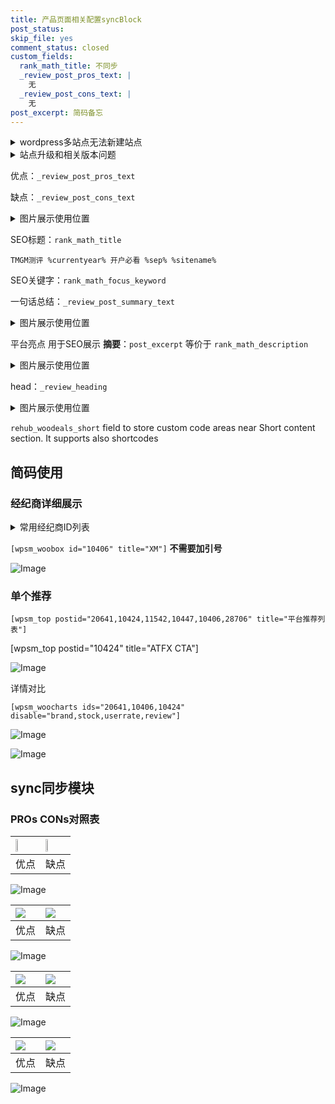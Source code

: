 ```yaml
---
title: 产品页面相关配置syncBlock
post_status: 
skip_file: yes
comment_status: closed
custom_fields:
  rank_math_title: 不同步
  _review_post_pros_text: |
    无
  _review_post_cons_text: |
    无
post_excerpt: 简码备忘
---
```

<details><summary>wordpress多站点无法新建站点</summary>

<li>和报错需要清理cookies一样的原因</li>
<li>wp-config.php里面<code>define( 'SUBDOMAIN_INSTALL', false );//子域名安装</code></li>
<li>新建子站点是用<code>define( 'SUBDOMAIN_INSTALL', true);//子域名安装</code> 完成以后，改成<code>false</code></li>
</details>

<details><summary>站点升级和相关版本问题</summary>

<p>wordpress：5.9.9
woocommerce：7.5.1
出现问题的地方：主题选项里面>><strong>Product layout >>compact style</strong></p>
<p>如何出现没有用过的字段 导致无法保存。先导出配置 然后进行修改，后面再次恢复即可。</p>
<p>出现部分字段无法显示时，需要返回默认布局后，对产品进行保存就好了。</p>
<p></p>
</details>

优点：`_review_post_pros_text`

缺点：`_review_post_cons_text`

<details><summary>图片展示使用位置</summary>

<img src="https://prod-files-secure.s3.us-west-2.amazonaws.com/39ed1227-6d7d-4570-be36-9ccd4a2c4241/f51d3d83-55d4-4bdf-9604-f37ec77ab556/Untitled.png?X-Amz-Algorithm=AWS4-HMAC-SHA256&X-Amz-Content-Sha256=UNSIGNED-PAYLOAD&X-Amz-Credential=ASIAZI2LB466SFCPJBYP%2F20250720%2Fus-west-2%2Fs3%2Faws4_request&X-Amz-Date=20250720T105517Z&X-Amz-Expires=3600&X-Amz-Security-Token=IQoJb3JpZ2luX2VjEJ%2F%2F%2F%2F%2F%2F%2F%2F%2F%2F%2FwEaCXVzLXdlc3QtMiJHMEUCIQCG8HQiMPdCoVRBSzSoEJG5eDBdNgCfGHL7sQzE4Fc7iQIgOuVZU3T8I2iPqDMDHLHoJjsxO%2B6pwrQLhiNFBDghb%2F0qiAQIuP%2F%2F%2F%2F%2F%2F%2F%2F%2F%2FARAAGgw2Mzc0MjMxODM4MDUiDBoyCujWiAFjXUfvvSrcA26s0FQJyR18AIarTYCaJj%2BEQYsP%2B6W9lG16nR%2F2USZ63Tu8leP9N14%2BibVLpCuz5X8ZVcxiRWSi2Oe5xMjj%2B%2BcxPX9I5E%2Be72XM0tidL2nn60T3BY5Ap4PAId8mAp1oiBF3RlaEgGZbGIVResxAvV3IZv3FPQ7Ja0tqDi87jdQYNKBSYJh%2Fw85vnLTWLwRgDyP9UcY0rB5N0tNyz2bw8sx6eJZ9r9hirCgIIlBvvw3osf9gsyATorqAUyZfWUysxsozO5xXGnmBUXFf3Y8fF2ILa8yrAx4CD7scHivsVe4395zO9c6Cx24dTlvmImsecnbB0sMTpKFBCisBWHNaD1XknDbvX0FMDdHJnXgLTTpssnDKpMs3SUbcAi8R0%2Fpy4jIuqyDLnSLaCf5iHLvOc7ejHaUosp%2FdxfwDZRNL%2FCZPhrBX%2BjUck8NzK1c6J2o9M57PwDIequf5EeiAhR9noJxoxVERCAcT3OXP1O6ewwIQTgKUaInaK1F78yJgMh3L8Z9WO4hzGMYZlPb3Cv03xFPm6lUN0sxs4o2SfXApbZcNhObCNZ8pbi6NHLJCMkPCHpntMIAonIs9gwtPt7DMw1tYjIygQrxC55H86Az2o7bM35gUlaTIrfk3SUh7MOGb8sMGOqUBo05iWvo0PXM7ruynF9Rj6mSPyi9P%2BS%2BSg%2Fvs2fNzLtMhydjtxU1MwUzpagDGJu0lz49%2BfLzrDN8fbuTKdkHi5YbsABUepuD1SVgLKzur6RSGddikmBl9%2FCIXdVxMprG7RETu30b4UH2VrdBVfO6trpDHKkN9lmREBOiQZJajAq92qoOFB3iuN%2Fv8zNZa4hMP4yDkUyketbh7KfaBi1Gj2CqRc7Dl&X-Amz-Signature=c601729cc399b0902bb5e0400661ff94233221b72ec17fa171c09cd6e541e7ec&X-Amz-SignedHeaders=host&x-amz-checksum-mode=ENABLED&x-id=GetObject" alt="Image">
</details>

SEO标题：`rank_math_title`

`TMGM测评 %currentyear% 开户必看 %sep% %sitename%`

SEO关键字：`rank_math_focus_keyword`

一句话总结：`_review_post_summary_text`

<details><summary>图片展示使用位置</summary>

<img src="https://prod-files-secure.s3.us-west-2.amazonaws.com/39ed1227-6d7d-4570-be36-9ccd4a2c4241/4b96a922-296c-4f4e-8630-d1c870cbce01/Untitled.png?X-Amz-Algorithm=AWS4-HMAC-SHA256&X-Amz-Content-Sha256=UNSIGNED-PAYLOAD&X-Amz-Credential=ASIAZI2LB466YDX4724C%2F20250720%2Fus-west-2%2Fs3%2Faws4_request&X-Amz-Date=20250720T105517Z&X-Amz-Expires=3600&X-Amz-Security-Token=IQoJb3JpZ2luX2VjEJ%2F%2F%2F%2F%2F%2F%2F%2F%2F%2F%2FwEaCXVzLXdlc3QtMiJGMEQCIBMlerhpKwFZLl3tMj24YZfGqbPq2x3SVVrhAmrnxWejAiBHFT1pjMQHot%2F8gKxz4eb9TIrwlVHLg6QYSJE08X4PBSqIBAi4%2F%2F%2F%2F%2F%2F%2F%2F%2F%2F8BEAAaDDYzNzQyMzE4MzgwNSIMLw0qXsGiHDsKYawOKtwDLYBmaYYtOYwhKm3jlC16Mx0uAqeLJkFOP7Jm372h1cgsFDKxCBgc7UUprmTog0IB%2BoJwoCbrH9eA%2FhcWUYZOVSbED60FMyAcC8lIaxp03oGZvvqIw0I%2Fz%2FoR9SII%2Fp79y5QHVRVu%2FGgE%2BNxTOVucPe8GRI3ty4fpA1QaorR49G94G9bw3BZEiof8E0PxsI%2FJkHCn2Eq%2FpVKAcT72QKpT5ROT%2FdcOmKxKfNw0DcUrMUE3heguLYxD47KvFVEXVGtn%2BycYACtSDy8aFEwMEBpzVH7wK6APVwNc7l323nFDGZ5llD6g4xfRooUM8W54k%2BxeHQFKT7kojipeCQjjUVGh%2FHeD69VIQnsbPxb3b927RCnwQQgK3WWE5Nz5H9DpSSzDrQQ6NcWL9TtI2UcPVN1TZjauW8mh4pJcQQciJtj%2FWRxRl6JRHWmn%2B01NpTl7VlJXz9v4kDZ1QWuEVAC9nYxQ382gjJ6pPU%2FSKsQkpi5twy1dxTMoBUpM5GTsXEaSc3FNxAO2PnuZrPKW4Qh8JqzRfzedE9ciDtmZtzLgu10W5zVLCnSlK5uNVXwh0lS9Wd2UbNfK%2Fc8r8EXfFddGci9XOgWMK7EKnz%2FRqI%2F%2BBOPH9bFSaGxZD0dYNPnOxp0w46jywwY6pgHykHXgLCFsT9B%2BJy0fSj1xUKPbwYBvSGayIFW%2F%2FlISyHVFA44MTFTJc3upa3XMMn4B4TYQD5WJefxEetDK7r5zxA%2FeBbrCpn7C%2BIyx%2BfXHV3aiGNsdcx4NoY7oTSTnMtdpSsuMFbd%2BrejzqbMxAAYzFKudo9F9%2BCiOtyl2Ra4zGt%2FFEEFR5HIFOuDznkE1M9Of08vjN5EhDn4pNyim%2BzSEiJ4%2Fk7rk&X-Amz-Signature=958fcc982190a88ed7c19a96365d66005bc734d8ee583cc02b25f0572ad199c4&X-Amz-SignedHeaders=host&x-amz-checksum-mode=ENABLED&x-id=GetObject" alt="Image">
</details>

平台亮点 用于SEO展示 **摘要**：`post_excerpt`  等价于 `rank_math_description`

<details><summary>图片展示使用位置</summary>

<img src="https://prod-files-secure.s3.us-west-2.amazonaws.com/39ed1227-6d7d-4570-be36-9ccd4a2c4241/1ee11f63-b60a-4dfe-a7a7-d58ff23b5d88/Untitled.png?X-Amz-Algorithm=AWS4-HMAC-SHA256&X-Amz-Content-Sha256=UNSIGNED-PAYLOAD&X-Amz-Credential=ASIAZI2LB46653GQN6Y4%2F20250720%2Fus-west-2%2Fs3%2Faws4_request&X-Amz-Date=20250720T105519Z&X-Amz-Expires=3600&X-Amz-Security-Token=IQoJb3JpZ2luX2VjEJ%2F%2F%2F%2F%2F%2F%2F%2F%2F%2F%2FwEaCXVzLXdlc3QtMiJIMEYCIQCmdFzUNKOYjoxiwkhgJFNfFxBFiRynPl2u1AwKHJghYAIhAM%2FK9OwgFQ23TTa%2FQnnKa7A%2FF6io77b5J6zifLV1kNiNKogECLj%2F%2F%2F%2F%2F%2F%2F%2F%2F%2FwEQABoMNjM3NDIzMTgzODA1IgyGiexcBcAKamh0qFwq3ANGy75OrhgdniqPwvEuJ0bKkGXF%2FZ%2BOLAC73OtsIEL%2FyH0lANLyTHC8rzDLwJdeS19GD2ayMvtkTVaHg0cdwtydItsltowbIJBB4iAzUKcBtaHSFH7t8bT%2BtgzB2%2FDmn2TxX3ZWSzdK%2F2KzTmyALlF2JCAoyHsBuaDpHp1c9Isaj42QeNcm4EKqxsf%2Fo9krae8fEIY%2BI9bgIpQR%2FALn5KtCVbkL3CpwIxK5OkWOqUEdjzCL8MdKWHZVud%2Ff8fayUkRQRJDFfloRrR5ANQ8Xgjb6ZIjZbcqYlRguLc%2FoMQTyRnwtDYlRFxxK5ugN5EBxE59tfCjJ2dZRZqVfd03CTT5LfIXxiUJIclzyhP0TdH1zJd0IPb25kV%2FnOCn5aaPxlGADM%2FueU19clgjvK8UkJq4b3oDOA0xf2nsicqX%2FahBGVibnxpcNHtSe6NP5oooH%2BTUl5DrnjQuf6ZVja1hYXXgSKH9REMOVtqbv6oR3nqJjJJtsvzc5QP8lnnJSlQ6uFt%2BRMAe9paGJg2VCsMDY3hYcJO2cCRLzqBZ%2BUT7UNKqMm4gy%2FTm90RLmci0qgSKY8BrcTXn0sZoJQvukFoYWQWt2nbqj8x1pXmuZhwkCP4QQdyILitr5P%2BYgt26ySzCZpPLDBjqkASIRO1ZYf5sZFoSXLB6fpWSG%2BN46L5Lrq1yLE0MYRIxnewjchWuGxZgjlUMqbdrUCQWbL9r9c4G%2Fzq2tAkmSXrTY39%2BYl2kojBgQ4xhRV%2FTzkLirPaJN1QMiuPNZpmnTZK0XBp48iwjlPqRsGp2Vxor1CNxdSk0vn1hHXjZRtExw2%2FFURVBX3OR%2Fo9xOumC24mtOzHePwKCb1%2FpALwqnSOhdY05I&X-Amz-Signature=a62b58bb2a5a4731f81198b2daf042bfb1532e8aec65fd3baffb8c1dbc86ccd1&X-Amz-SignedHeaders=host&x-amz-checksum-mode=ENABLED&x-id=GetObject" alt="Image">
<img src="https://prod-files-secure.s3.us-west-2.amazonaws.com/39ed1227-6d7d-4570-be36-9ccd4a2c4241/ad4118b5-78d8-4fbe-801e-3b29b5d99c01/Untitled.png?X-Amz-Algorithm=AWS4-HMAC-SHA256&X-Amz-Content-Sha256=UNSIGNED-PAYLOAD&X-Amz-Credential=ASIAZI2LB46653GQN6Y4%2F20250720%2Fus-west-2%2Fs3%2Faws4_request&X-Amz-Date=20250720T105519Z&X-Amz-Expires=3600&X-Amz-Security-Token=IQoJb3JpZ2luX2VjEJ%2F%2F%2F%2F%2F%2F%2F%2F%2F%2F%2FwEaCXVzLXdlc3QtMiJIMEYCIQCmdFzUNKOYjoxiwkhgJFNfFxBFiRynPl2u1AwKHJghYAIhAM%2FK9OwgFQ23TTa%2FQnnKa7A%2FF6io77b5J6zifLV1kNiNKogECLj%2F%2F%2F%2F%2F%2F%2F%2F%2F%2FwEQABoMNjM3NDIzMTgzODA1IgyGiexcBcAKamh0qFwq3ANGy75OrhgdniqPwvEuJ0bKkGXF%2FZ%2BOLAC73OtsIEL%2FyH0lANLyTHC8rzDLwJdeS19GD2ayMvtkTVaHg0cdwtydItsltowbIJBB4iAzUKcBtaHSFH7t8bT%2BtgzB2%2FDmn2TxX3ZWSzdK%2F2KzTmyALlF2JCAoyHsBuaDpHp1c9Isaj42QeNcm4EKqxsf%2Fo9krae8fEIY%2BI9bgIpQR%2FALn5KtCVbkL3CpwIxK5OkWOqUEdjzCL8MdKWHZVud%2Ff8fayUkRQRJDFfloRrR5ANQ8Xgjb6ZIjZbcqYlRguLc%2FoMQTyRnwtDYlRFxxK5ugN5EBxE59tfCjJ2dZRZqVfd03CTT5LfIXxiUJIclzyhP0TdH1zJd0IPb25kV%2FnOCn5aaPxlGADM%2FueU19clgjvK8UkJq4b3oDOA0xf2nsicqX%2FahBGVibnxpcNHtSe6NP5oooH%2BTUl5DrnjQuf6ZVja1hYXXgSKH9REMOVtqbv6oR3nqJjJJtsvzc5QP8lnnJSlQ6uFt%2BRMAe9paGJg2VCsMDY3hYcJO2cCRLzqBZ%2BUT7UNKqMm4gy%2FTm90RLmci0qgSKY8BrcTXn0sZoJQvukFoYWQWt2nbqj8x1pXmuZhwkCP4QQdyILitr5P%2BYgt26ySzCZpPLDBjqkASIRO1ZYf5sZFoSXLB6fpWSG%2BN46L5Lrq1yLE0MYRIxnewjchWuGxZgjlUMqbdrUCQWbL9r9c4G%2Fzq2tAkmSXrTY39%2BYl2kojBgQ4xhRV%2FTzkLirPaJN1QMiuPNZpmnTZK0XBp48iwjlPqRsGp2Vxor1CNxdSk0vn1hHXjZRtExw2%2FFURVBX3OR%2Fo9xOumC24mtOzHePwKCb1%2FpALwqnSOhdY05I&X-Amz-Signature=3996ec3a176eb46d75821f99fe2241a718152ec3e6b95d04a3c9fd98520af6b4&X-Amz-SignedHeaders=host&x-amz-checksum-mode=ENABLED&x-id=GetObject" alt="Image">
<img src="https://prod-files-secure.s3.us-west-2.amazonaws.com/39ed1227-6d7d-4570-be36-9ccd4a2c4241/a38cf7c9-a79c-4b64-9e94-13589fe0758b/Untitled.png?X-Amz-Algorithm=AWS4-HMAC-SHA256&X-Amz-Content-Sha256=UNSIGNED-PAYLOAD&X-Amz-Credential=ASIAZI2LB46653GQN6Y4%2F20250720%2Fus-west-2%2Fs3%2Faws4_request&X-Amz-Date=20250720T105519Z&X-Amz-Expires=3600&X-Amz-Security-Token=IQoJb3JpZ2luX2VjEJ%2F%2F%2F%2F%2F%2F%2F%2F%2F%2F%2FwEaCXVzLXdlc3QtMiJIMEYCIQCmdFzUNKOYjoxiwkhgJFNfFxBFiRynPl2u1AwKHJghYAIhAM%2FK9OwgFQ23TTa%2FQnnKa7A%2FF6io77b5J6zifLV1kNiNKogECLj%2F%2F%2F%2F%2F%2F%2F%2F%2F%2FwEQABoMNjM3NDIzMTgzODA1IgyGiexcBcAKamh0qFwq3ANGy75OrhgdniqPwvEuJ0bKkGXF%2FZ%2BOLAC73OtsIEL%2FyH0lANLyTHC8rzDLwJdeS19GD2ayMvtkTVaHg0cdwtydItsltowbIJBB4iAzUKcBtaHSFH7t8bT%2BtgzB2%2FDmn2TxX3ZWSzdK%2F2KzTmyALlF2JCAoyHsBuaDpHp1c9Isaj42QeNcm4EKqxsf%2Fo9krae8fEIY%2BI9bgIpQR%2FALn5KtCVbkL3CpwIxK5OkWOqUEdjzCL8MdKWHZVud%2Ff8fayUkRQRJDFfloRrR5ANQ8Xgjb6ZIjZbcqYlRguLc%2FoMQTyRnwtDYlRFxxK5ugN5EBxE59tfCjJ2dZRZqVfd03CTT5LfIXxiUJIclzyhP0TdH1zJd0IPb25kV%2FnOCn5aaPxlGADM%2FueU19clgjvK8UkJq4b3oDOA0xf2nsicqX%2FahBGVibnxpcNHtSe6NP5oooH%2BTUl5DrnjQuf6ZVja1hYXXgSKH9REMOVtqbv6oR3nqJjJJtsvzc5QP8lnnJSlQ6uFt%2BRMAe9paGJg2VCsMDY3hYcJO2cCRLzqBZ%2BUT7UNKqMm4gy%2FTm90RLmci0qgSKY8BrcTXn0sZoJQvukFoYWQWt2nbqj8x1pXmuZhwkCP4QQdyILitr5P%2BYgt26ySzCZpPLDBjqkASIRO1ZYf5sZFoSXLB6fpWSG%2BN46L5Lrq1yLE0MYRIxnewjchWuGxZgjlUMqbdrUCQWbL9r9c4G%2Fzq2tAkmSXrTY39%2BYl2kojBgQ4xhRV%2FTzkLirPaJN1QMiuPNZpmnTZK0XBp48iwjlPqRsGp2Vxor1CNxdSk0vn1hHXjZRtExw2%2FFURVBX3OR%2Fo9xOumC24mtOzHePwKCb1%2FpALwqnSOhdY05I&X-Amz-Signature=cf1ec81f2c00ecb4a6f27cfbc89dbe94ec72a6c9e4cdbf4d88d4f739b404bf6a&X-Amz-SignedHeaders=host&x-amz-checksum-mode=ENABLED&x-id=GetObject" alt="Image">
<img src="https://prod-files-secure.s3.us-west-2.amazonaws.com/39ed1227-6d7d-4570-be36-9ccd4a2c4241/7da6fc1e-d2ac-42ae-8c75-cb5749aa18f6/Untitled.png?X-Amz-Algorithm=AWS4-HMAC-SHA256&X-Amz-Content-Sha256=UNSIGNED-PAYLOAD&X-Amz-Credential=ASIAZI2LB46653GQN6Y4%2F20250720%2Fus-west-2%2Fs3%2Faws4_request&X-Amz-Date=20250720T105519Z&X-Amz-Expires=3600&X-Amz-Security-Token=IQoJb3JpZ2luX2VjEJ%2F%2F%2F%2F%2F%2F%2F%2F%2F%2F%2FwEaCXVzLXdlc3QtMiJIMEYCIQCmdFzUNKOYjoxiwkhgJFNfFxBFiRynPl2u1AwKHJghYAIhAM%2FK9OwgFQ23TTa%2FQnnKa7A%2FF6io77b5J6zifLV1kNiNKogECLj%2F%2F%2F%2F%2F%2F%2F%2F%2F%2FwEQABoMNjM3NDIzMTgzODA1IgyGiexcBcAKamh0qFwq3ANGy75OrhgdniqPwvEuJ0bKkGXF%2FZ%2BOLAC73OtsIEL%2FyH0lANLyTHC8rzDLwJdeS19GD2ayMvtkTVaHg0cdwtydItsltowbIJBB4iAzUKcBtaHSFH7t8bT%2BtgzB2%2FDmn2TxX3ZWSzdK%2F2KzTmyALlF2JCAoyHsBuaDpHp1c9Isaj42QeNcm4EKqxsf%2Fo9krae8fEIY%2BI9bgIpQR%2FALn5KtCVbkL3CpwIxK5OkWOqUEdjzCL8MdKWHZVud%2Ff8fayUkRQRJDFfloRrR5ANQ8Xgjb6ZIjZbcqYlRguLc%2FoMQTyRnwtDYlRFxxK5ugN5EBxE59tfCjJ2dZRZqVfd03CTT5LfIXxiUJIclzyhP0TdH1zJd0IPb25kV%2FnOCn5aaPxlGADM%2FueU19clgjvK8UkJq4b3oDOA0xf2nsicqX%2FahBGVibnxpcNHtSe6NP5oooH%2BTUl5DrnjQuf6ZVja1hYXXgSKH9REMOVtqbv6oR3nqJjJJtsvzc5QP8lnnJSlQ6uFt%2BRMAe9paGJg2VCsMDY3hYcJO2cCRLzqBZ%2BUT7UNKqMm4gy%2FTm90RLmci0qgSKY8BrcTXn0sZoJQvukFoYWQWt2nbqj8x1pXmuZhwkCP4QQdyILitr5P%2BYgt26ySzCZpPLDBjqkASIRO1ZYf5sZFoSXLB6fpWSG%2BN46L5Lrq1yLE0MYRIxnewjchWuGxZgjlUMqbdrUCQWbL9r9c4G%2Fzq2tAkmSXrTY39%2BYl2kojBgQ4xhRV%2FTzkLirPaJN1QMiuPNZpmnTZK0XBp48iwjlPqRsGp2Vxor1CNxdSk0vn1hHXjZRtExw2%2FFURVBX3OR%2Fo9xOumC24mtOzHePwKCb1%2FpALwqnSOhdY05I&X-Amz-Signature=946d95309b8d81ea0cf92f5cb9f35019f4351349b674a50173f392b2ac2b0b60&X-Amz-SignedHeaders=host&x-amz-checksum-mode=ENABLED&x-id=GetObject" alt="Image">
<img src="https://prod-files-secure.s3.us-west-2.amazonaws.com/39ed1227-6d7d-4570-be36-9ccd4a2c4241/7e97f40a-eaee-47f5-b2f9-475f96808fa7/Untitled.png?X-Amz-Algorithm=AWS4-HMAC-SHA256&X-Amz-Content-Sha256=UNSIGNED-PAYLOAD&X-Amz-Credential=ASIAZI2LB46653GQN6Y4%2F20250720%2Fus-west-2%2Fs3%2Faws4_request&X-Amz-Date=20250720T105519Z&X-Amz-Expires=3600&X-Amz-Security-Token=IQoJb3JpZ2luX2VjEJ%2F%2F%2F%2F%2F%2F%2F%2F%2F%2F%2FwEaCXVzLXdlc3QtMiJIMEYCIQCmdFzUNKOYjoxiwkhgJFNfFxBFiRynPl2u1AwKHJghYAIhAM%2FK9OwgFQ23TTa%2FQnnKa7A%2FF6io77b5J6zifLV1kNiNKogECLj%2F%2F%2F%2F%2F%2F%2F%2F%2F%2FwEQABoMNjM3NDIzMTgzODA1IgyGiexcBcAKamh0qFwq3ANGy75OrhgdniqPwvEuJ0bKkGXF%2FZ%2BOLAC73OtsIEL%2FyH0lANLyTHC8rzDLwJdeS19GD2ayMvtkTVaHg0cdwtydItsltowbIJBB4iAzUKcBtaHSFH7t8bT%2BtgzB2%2FDmn2TxX3ZWSzdK%2F2KzTmyALlF2JCAoyHsBuaDpHp1c9Isaj42QeNcm4EKqxsf%2Fo9krae8fEIY%2BI9bgIpQR%2FALn5KtCVbkL3CpwIxK5OkWOqUEdjzCL8MdKWHZVud%2Ff8fayUkRQRJDFfloRrR5ANQ8Xgjb6ZIjZbcqYlRguLc%2FoMQTyRnwtDYlRFxxK5ugN5EBxE59tfCjJ2dZRZqVfd03CTT5LfIXxiUJIclzyhP0TdH1zJd0IPb25kV%2FnOCn5aaPxlGADM%2FueU19clgjvK8UkJq4b3oDOA0xf2nsicqX%2FahBGVibnxpcNHtSe6NP5oooH%2BTUl5DrnjQuf6ZVja1hYXXgSKH9REMOVtqbv6oR3nqJjJJtsvzc5QP8lnnJSlQ6uFt%2BRMAe9paGJg2VCsMDY3hYcJO2cCRLzqBZ%2BUT7UNKqMm4gy%2FTm90RLmci0qgSKY8BrcTXn0sZoJQvukFoYWQWt2nbqj8x1pXmuZhwkCP4QQdyILitr5P%2BYgt26ySzCZpPLDBjqkASIRO1ZYf5sZFoSXLB6fpWSG%2BN46L5Lrq1yLE0MYRIxnewjchWuGxZgjlUMqbdrUCQWbL9r9c4G%2Fzq2tAkmSXrTY39%2BYl2kojBgQ4xhRV%2FTzkLirPaJN1QMiuPNZpmnTZK0XBp48iwjlPqRsGp2Vxor1CNxdSk0vn1hHXjZRtExw2%2FFURVBX3OR%2Fo9xOumC24mtOzHePwKCb1%2FpALwqnSOhdY05I&X-Amz-Signature=933315ff8b2785c3409a7d7219d0bdbb37db6e8cb4c1a8c3f58755e4488507cf&X-Amz-SignedHeaders=host&x-amz-checksum-mode=ENABLED&x-id=GetObject" alt="Image">
</details>

head：`_review_heading`

<details><summary>图片展示使用位置</summary>

<img src="https://prod-files-secure.s3.us-west-2.amazonaws.com/39ed1227-6d7d-4570-be36-9ccd4a2c4241/3a4650ad-9887-415c-889a-edd51fa54f27/Untitled.png?X-Amz-Algorithm=AWS4-HMAC-SHA256&X-Amz-Content-Sha256=UNSIGNED-PAYLOAD&X-Amz-Credential=ASIAZI2LB4663A3TPITM%2F20250720%2Fus-west-2%2Fs3%2Faws4_request&X-Amz-Date=20250720T105519Z&X-Amz-Expires=3600&X-Amz-Security-Token=IQoJb3JpZ2luX2VjEJ%2F%2F%2F%2F%2F%2F%2F%2F%2F%2F%2FwEaCXVzLXdlc3QtMiJHMEUCIQC9qF3%2FEfX37ASMLxcdYGBXFQaVOHoxEv1g2W4Q8tg3qAIgYL1xMod3FXeoT2HHElQbZ%2FmmrA3sCPvKluTbb9TEbLMqiAQIuP%2F%2F%2F%2F%2F%2F%2F%2F%2F%2FARAAGgw2Mzc0MjMxODM4MDUiDBCGtxNS%2FEjjD70QISrcA8g55U8kxOFxIxMeUGDTISpAFkY1Hxs8bK4lEf5eVg%2F2qlvZVXt5tDlUNJQoSI4WK3bxrq7n6So17QY%2Bxxa6Hw2mHRa9RrSCzdW3xezJ5uJIDF4a%2FeitpUKheFuE4fHZ5l5AKxgiZ7K7CE2%2FaQxMZ8eJc9SZjIE6Rn4ZgCEy3o8KHomoox6pdSg1iiT%2BKBtggSq1%2FAtqXmnUzh4j3fDTgYIVLcRV7LvJAoErJ%2F5nMpt09gLfGYyaSyNS8tY%2FMb0TGZfU5O50MZgUD6eOgmwF%2FubvseaBGKfJbfN2ZI3t%2F2zjkwuznNw6WdoJM9GSih92w8Glg3RFSEJfEFuzsMIFC0IoDI8%2BvfveyGwOOeh%2B83zXhLrI0U60grg2VEiKG18JdMby%2FIYbIPvnqQFOzjVllruC1%2Bz4U2n9w2IDQ%2FSEwfmtJxHiW9OkEoUzj2Wc9q5BS985FXNiqHWmi2y5MUqrjrQapO6QZrCu5zV5h0%2BVbpS8QHC4rdz1uCKvuoDFPb7N1SlEw%2FT31rYXhjCiqJHMBHZKJtaQaVlcG0Cs5cYs6FWYThZj%2Bm639UW%2BkT8GS7vjELgWr0IRdzpjdI%2FGU0%2BGhDmX4azTXrkV1jt4OUCNVHbK23Sox8FBKhRTc58RMM2i8sMGOqUBiwg5f4S8sYyiYfIGf2sFgpWTWMEaCQr6J4D%2BnkjOQHom5LEzJH2UbNHVCCFxgw3NKTleu6SfuZYEldooHYz40IcAqF27ptgT844wlv6EYiz14mVNhJYjUoKG%2BMH%2FnyvlK7917JLGUOBdo8H9V7Pq4dadwwPJXYjPpQztAbUXabTS%2BRlkRO%2Fw0W3M%2FELi1QhgCUep%2BxtQQG2OJvhMIDCn0iFrjTKK&X-Amz-Signature=113352fe22b57674b7dc4237774bd2a4ff3e5ef8cb60296b35c446efcaf01e72&X-Amz-SignedHeaders=host&x-amz-checksum-mode=ENABLED&x-id=GetObject" alt="Image">
</details>

`rehub_woodeals_short`	field to store custom code areas near Short content section. It supports also shortcodes



## 简码使用

### 经纪商详细展示

<details><summary>常用经纪商ID列表</summary>

<pre><code class="php">嘉盛 ===> 20641  [wpsm_woobox id="20641" title="嘉盛"]
易信easymarkets ===> 11542  [wpsm_woobox id="11542" title="易信easymarkets"]
ATFX外汇 ===> 10424  [wpsm_woobox id="10424" title="ATFX"]
XM ===> 10406  [wpsm_woobox id="10406" title="XM"]
TMGM ===> 29622  [wpsm_woobox id="29622" title="TMGM"]
HYCM ===> 10447  [wpsm_woobox id="10447" title="HYCM"]
fpmarkets澳福外汇 ===> 20639  [wpsm_woobox id="20639" title="fpmarkets澳福外汇"]</code></pre>
</details>

`[wpsm_woobox id="10406" title="XM"]` **不需要加引号**

![Image](https://prod-files-secure.s3.us-west-2.amazonaws.com/39ed1227-6d7d-4570-be36-9ccd4a2c4241/4f898f9d-0fa7-4e43-acd3-ac6bc7be575a/Untitled.png?X-Amz-Algorithm=AWS4-HMAC-SHA256&X-Amz-Content-Sha256=UNSIGNED-PAYLOAD&X-Amz-Credential=ASIAZI2LB466VK7DNWKW%2F20250720%2Fus-west-2%2Fs3%2Faws4_request&X-Amz-Date=20250720T105515Z&X-Amz-Expires=3600&X-Amz-Security-Token=IQoJb3JpZ2luX2VjEJ%2F%2F%2F%2F%2F%2F%2F%2F%2F%2F%2FwEaCXVzLXdlc3QtMiJHMEUCIHFFxFDr%2Fj5BJ5OUElTkOTc8o8BxO1jZUfptFjwZVvcHAiEAlia5RieMrwLQrFxgQU2s0cxTXElZZlJAW7vcxJglLqEqiAQIt%2F%2F%2F%2F%2F%2F%2F%2F%2F%2F%2FARAAGgw2Mzc0MjMxODM4MDUiDFPAZJQNVwSZBRhHcCrcA6NC0fBXhTPneG9PxYbaZn2dufgAJr57UgpVl0UQ9T2NsPdkumpm2D4w4J8W0Ov%2FPLjNHUHOp8S7%2FvV5V2cHv6bD0%2FbFj%2BIgVv%2FgA7MqMKMyhSca%2B8a8T1rV2JKJNvVYp9yOQ20Yvq%2BvksUCJ844OncVh4jkwLSbxPm3pe9yRDsLLMwZLtRNSZDP3Adxjvr8Mu6mZS6HRX94dnsIh1GvYLVsc4IUBVd1hLkNgvIfFtoAChRBLRGPLN%2FmScJ7GWKO%2BPMaSnUg4tExORHkllIchPqlLZ2Smcv12YJuR2Dl82qIGS4p7nOQyLErWYoYsqv9KNjeC%2B5b8DnSdGnLCLixFTHHPRkqt1mvAzAei3%2Bov9hoClcuuHC%2BPwmjDf7bF2ZCmuLLWdBsTKdSZ%2FwzQpm2N2I0AAj2LIiPVV21mm%2FIMZedXGDXz23mf5Tdl8S%2BgBf6L5lPOnv2KKFlbFpEGp3%2FJQwREiK%2BtfqsHqNf6aonqbUsatjWsmQoH7W35oL2dZZ8vVF4cK5mYhEWmOF%2FoRFZN54OObbXyhHYDh8aNeJxHQ%2B83GkCKd9gza%2Ftcwdj3nxgE1zKMHLg9ar6osW5ak29zM%2BWnHeGPLHGeqPgjsI2V2bbSwcI6inKQaom%2FNv6MK%2BX8sMGOqUBC4DfLJIuZjCjd%2B%2FvRM8hBOFH8HmPuojaTuZlzGccXf99AJQQZ852OmTRlfNrX873dHkOHsbzmBPWo%2B66H1DtMGNpBXz0O6loM92uPSY0or3ekkGDKVSTaNHgBcbVq7r6Lr%2FY5dVP8JkYmbSW8bFlggGr0dlCc1P%2BrngPgZ3NHhjZz0RYJf1z2K7P%2Fy%2F49evGqbzCyYLMdVIZJ8TEeRtrHD7tE8on&X-Amz-Signature=c78f046cfd5ff8ff4b25ddb885ad5dbc1696a016742dcaf4c94dac279083de02&X-Amz-SignedHeaders=host&x-amz-checksum-mode=ENABLED&x-id=GetObject)

### 单个推荐
`[wpsm_top postid="20641,10424,11542,10447,10406,28706" title="平台推荐列表"]`

[wpsm_top postid="10424" title="ATFX CTA"]

![Image](https://prod-files-secure.s3.us-west-2.amazonaws.com/39ed1227-6d7d-4570-be36-9ccd4a2c4241/5ac620dc-51a8-48b6-b55d-91f47299193c/Untitled.png?X-Amz-Algorithm=AWS4-HMAC-SHA256&X-Amz-Content-Sha256=UNSIGNED-PAYLOAD&X-Amz-Credential=ASIAZI2LB466VK7DNWKW%2F20250720%2Fus-west-2%2Fs3%2Faws4_request&X-Amz-Date=20250720T105515Z&X-Amz-Expires=3600&X-Amz-Security-Token=IQoJb3JpZ2luX2VjEJ%2F%2F%2F%2F%2F%2F%2F%2F%2F%2F%2FwEaCXVzLXdlc3QtMiJHMEUCIHFFxFDr%2Fj5BJ5OUElTkOTc8o8BxO1jZUfptFjwZVvcHAiEAlia5RieMrwLQrFxgQU2s0cxTXElZZlJAW7vcxJglLqEqiAQIt%2F%2F%2F%2F%2F%2F%2F%2F%2F%2F%2FARAAGgw2Mzc0MjMxODM4MDUiDFPAZJQNVwSZBRhHcCrcA6NC0fBXhTPneG9PxYbaZn2dufgAJr57UgpVl0UQ9T2NsPdkumpm2D4w4J8W0Ov%2FPLjNHUHOp8S7%2FvV5V2cHv6bD0%2FbFj%2BIgVv%2FgA7MqMKMyhSca%2B8a8T1rV2JKJNvVYp9yOQ20Yvq%2BvksUCJ844OncVh4jkwLSbxPm3pe9yRDsLLMwZLtRNSZDP3Adxjvr8Mu6mZS6HRX94dnsIh1GvYLVsc4IUBVd1hLkNgvIfFtoAChRBLRGPLN%2FmScJ7GWKO%2BPMaSnUg4tExORHkllIchPqlLZ2Smcv12YJuR2Dl82qIGS4p7nOQyLErWYoYsqv9KNjeC%2B5b8DnSdGnLCLixFTHHPRkqt1mvAzAei3%2Bov9hoClcuuHC%2BPwmjDf7bF2ZCmuLLWdBsTKdSZ%2FwzQpm2N2I0AAj2LIiPVV21mm%2FIMZedXGDXz23mf5Tdl8S%2BgBf6L5lPOnv2KKFlbFpEGp3%2FJQwREiK%2BtfqsHqNf6aonqbUsatjWsmQoH7W35oL2dZZ8vVF4cK5mYhEWmOF%2FoRFZN54OObbXyhHYDh8aNeJxHQ%2B83GkCKd9gza%2Ftcwdj3nxgE1zKMHLg9ar6osW5ak29zM%2BWnHeGPLHGeqPgjsI2V2bbSwcI6inKQaom%2FNv6MK%2BX8sMGOqUBC4DfLJIuZjCjd%2B%2FvRM8hBOFH8HmPuojaTuZlzGccXf99AJQQZ852OmTRlfNrX873dHkOHsbzmBPWo%2B66H1DtMGNpBXz0O6loM92uPSY0or3ekkGDKVSTaNHgBcbVq7r6Lr%2FY5dVP8JkYmbSW8bFlggGr0dlCc1P%2BrngPgZ3NHhjZz0RYJf1z2K7P%2Fy%2F49evGqbzCyYLMdVIZJ8TEeRtrHD7tE8on&X-Amz-Signature=1ed1a247072f2d7ad4b9edc834e5d4d3d6f84f7a7c6d12ca35c6ae342f0d0635&X-Amz-SignedHeaders=host&x-amz-checksum-mode=ENABLED&x-id=GetObject)

详情对比

`[wpsm_woocharts ids="20641,10406,10424" disable="brand,stock,userrate,review"]`

![Image](https://prod-files-secure.s3.us-west-2.amazonaws.com/39ed1227-6d7d-4570-be36-9ccd4a2c4241/bf3ba45f-b9f3-4295-8aef-b4a495fd25f4/Untitled.png?X-Amz-Algorithm=AWS4-HMAC-SHA256&X-Amz-Content-Sha256=UNSIGNED-PAYLOAD&X-Amz-Credential=ASIAZI2LB466VK7DNWKW%2F20250720%2Fus-west-2%2Fs3%2Faws4_request&X-Amz-Date=20250720T105515Z&X-Amz-Expires=3600&X-Amz-Security-Token=IQoJb3JpZ2luX2VjEJ%2F%2F%2F%2F%2F%2F%2F%2F%2F%2F%2FwEaCXVzLXdlc3QtMiJHMEUCIHFFxFDr%2Fj5BJ5OUElTkOTc8o8BxO1jZUfptFjwZVvcHAiEAlia5RieMrwLQrFxgQU2s0cxTXElZZlJAW7vcxJglLqEqiAQIt%2F%2F%2F%2F%2F%2F%2F%2F%2F%2F%2FARAAGgw2Mzc0MjMxODM4MDUiDFPAZJQNVwSZBRhHcCrcA6NC0fBXhTPneG9PxYbaZn2dufgAJr57UgpVl0UQ9T2NsPdkumpm2D4w4J8W0Ov%2FPLjNHUHOp8S7%2FvV5V2cHv6bD0%2FbFj%2BIgVv%2FgA7MqMKMyhSca%2B8a8T1rV2JKJNvVYp9yOQ20Yvq%2BvksUCJ844OncVh4jkwLSbxPm3pe9yRDsLLMwZLtRNSZDP3Adxjvr8Mu6mZS6HRX94dnsIh1GvYLVsc4IUBVd1hLkNgvIfFtoAChRBLRGPLN%2FmScJ7GWKO%2BPMaSnUg4tExORHkllIchPqlLZ2Smcv12YJuR2Dl82qIGS4p7nOQyLErWYoYsqv9KNjeC%2B5b8DnSdGnLCLixFTHHPRkqt1mvAzAei3%2Bov9hoClcuuHC%2BPwmjDf7bF2ZCmuLLWdBsTKdSZ%2FwzQpm2N2I0AAj2LIiPVV21mm%2FIMZedXGDXz23mf5Tdl8S%2BgBf6L5lPOnv2KKFlbFpEGp3%2FJQwREiK%2BtfqsHqNf6aonqbUsatjWsmQoH7W35oL2dZZ8vVF4cK5mYhEWmOF%2FoRFZN54OObbXyhHYDh8aNeJxHQ%2B83GkCKd9gza%2Ftcwdj3nxgE1zKMHLg9ar6osW5ak29zM%2BWnHeGPLHGeqPgjsI2V2bbSwcI6inKQaom%2FNv6MK%2BX8sMGOqUBC4DfLJIuZjCjd%2B%2FvRM8hBOFH8HmPuojaTuZlzGccXf99AJQQZ852OmTRlfNrX873dHkOHsbzmBPWo%2B66H1DtMGNpBXz0O6loM92uPSY0or3ekkGDKVSTaNHgBcbVq7r6Lr%2FY5dVP8JkYmbSW8bFlggGr0dlCc1P%2BrngPgZ3NHhjZz0RYJf1z2K7P%2Fy%2F49evGqbzCyYLMdVIZJ8TEeRtrHD7tE8on&X-Amz-Signature=f68a95c350d5b4a24dc78c89aa6c51fc562979144a54185a93b8b2548d06b12e&X-Amz-SignedHeaders=host&x-amz-checksum-mode=ENABLED&x-id=GetObject)

![Image](https://prod-files-secure.s3.us-west-2.amazonaws.com/39ed1227-6d7d-4570-be36-9ccd4a2c4241/30bc56ef-f383-4b48-9768-2ebc9e436ec0/Untitled.png?X-Amz-Algorithm=AWS4-HMAC-SHA256&X-Amz-Content-Sha256=UNSIGNED-PAYLOAD&X-Amz-Credential=ASIAZI2LB466VK7DNWKW%2F20250720%2Fus-west-2%2Fs3%2Faws4_request&X-Amz-Date=20250720T105515Z&X-Amz-Expires=3600&X-Amz-Security-Token=IQoJb3JpZ2luX2VjEJ%2F%2F%2F%2F%2F%2F%2F%2F%2F%2F%2FwEaCXVzLXdlc3QtMiJHMEUCIHFFxFDr%2Fj5BJ5OUElTkOTc8o8BxO1jZUfptFjwZVvcHAiEAlia5RieMrwLQrFxgQU2s0cxTXElZZlJAW7vcxJglLqEqiAQIt%2F%2F%2F%2F%2F%2F%2F%2F%2F%2F%2FARAAGgw2Mzc0MjMxODM4MDUiDFPAZJQNVwSZBRhHcCrcA6NC0fBXhTPneG9PxYbaZn2dufgAJr57UgpVl0UQ9T2NsPdkumpm2D4w4J8W0Ov%2FPLjNHUHOp8S7%2FvV5V2cHv6bD0%2FbFj%2BIgVv%2FgA7MqMKMyhSca%2B8a8T1rV2JKJNvVYp9yOQ20Yvq%2BvksUCJ844OncVh4jkwLSbxPm3pe9yRDsLLMwZLtRNSZDP3Adxjvr8Mu6mZS6HRX94dnsIh1GvYLVsc4IUBVd1hLkNgvIfFtoAChRBLRGPLN%2FmScJ7GWKO%2BPMaSnUg4tExORHkllIchPqlLZ2Smcv12YJuR2Dl82qIGS4p7nOQyLErWYoYsqv9KNjeC%2B5b8DnSdGnLCLixFTHHPRkqt1mvAzAei3%2Bov9hoClcuuHC%2BPwmjDf7bF2ZCmuLLWdBsTKdSZ%2FwzQpm2N2I0AAj2LIiPVV21mm%2FIMZedXGDXz23mf5Tdl8S%2BgBf6L5lPOnv2KKFlbFpEGp3%2FJQwREiK%2BtfqsHqNf6aonqbUsatjWsmQoH7W35oL2dZZ8vVF4cK5mYhEWmOF%2FoRFZN54OObbXyhHYDh8aNeJxHQ%2B83GkCKd9gza%2Ftcwdj3nxgE1zKMHLg9ar6osW5ak29zM%2BWnHeGPLHGeqPgjsI2V2bbSwcI6inKQaom%2FNv6MK%2BX8sMGOqUBC4DfLJIuZjCjd%2B%2FvRM8hBOFH8HmPuojaTuZlzGccXf99AJQQZ852OmTRlfNrX873dHkOHsbzmBPWo%2B66H1DtMGNpBXz0O6loM92uPSY0or3ekkGDKVSTaNHgBcbVq7r6Lr%2FY5dVP8JkYmbSW8bFlggGr0dlCc1P%2BrngPgZ3NHhjZz0RYJf1z2K7P%2Fy%2F49evGqbzCyYLMdVIZJ8TEeRtrHD7tE8on&X-Amz-Signature=87a9389b9d21573fc96a5eb0e65f1248f73e88104ebedc095a819828445612f8&X-Amz-SignedHeaders=host&x-amz-checksum-mode=ENABLED&x-id=GetObject)

## sync同步模块

### PROs CONs对照表

| <img src="https://cdn.ifttt.fun/gh/jarlin8/OSS@main/icons/customize/pros.svg" height="auto" width="37.3%"> | <img src="https://cdn.ifttt.fun/gh/jarlin8/OSS@main/icons/customize/cons.svg" height="auto" width="28.8%"> |
| :--- | :--- |
| 优点 | 缺点 |

![Image](https://prod-files-secure.s3.us-west-2.amazonaws.com/39ed1227-6d7d-4570-be36-9ccd4a2c4241/8742b755-dfb5-4004-9a5f-d6e561664bd8/Untitled.png?X-Amz-Algorithm=AWS4-HMAC-SHA256&X-Amz-Content-Sha256=UNSIGNED-PAYLOAD&X-Amz-Credential=ASIAZI2LB466VK7DNWKW%2F20250720%2Fus-west-2%2Fs3%2Faws4_request&X-Amz-Date=20250720T105515Z&X-Amz-Expires=3600&X-Amz-Security-Token=IQoJb3JpZ2luX2VjEJ%2F%2F%2F%2F%2F%2F%2F%2F%2F%2F%2FwEaCXVzLXdlc3QtMiJHMEUCIHFFxFDr%2Fj5BJ5OUElTkOTc8o8BxO1jZUfptFjwZVvcHAiEAlia5RieMrwLQrFxgQU2s0cxTXElZZlJAW7vcxJglLqEqiAQIt%2F%2F%2F%2F%2F%2F%2F%2F%2F%2F%2FARAAGgw2Mzc0MjMxODM4MDUiDFPAZJQNVwSZBRhHcCrcA6NC0fBXhTPneG9PxYbaZn2dufgAJr57UgpVl0UQ9T2NsPdkumpm2D4w4J8W0Ov%2FPLjNHUHOp8S7%2FvV5V2cHv6bD0%2FbFj%2BIgVv%2FgA7MqMKMyhSca%2B8a8T1rV2JKJNvVYp9yOQ20Yvq%2BvksUCJ844OncVh4jkwLSbxPm3pe9yRDsLLMwZLtRNSZDP3Adxjvr8Mu6mZS6HRX94dnsIh1GvYLVsc4IUBVd1hLkNgvIfFtoAChRBLRGPLN%2FmScJ7GWKO%2BPMaSnUg4tExORHkllIchPqlLZ2Smcv12YJuR2Dl82qIGS4p7nOQyLErWYoYsqv9KNjeC%2B5b8DnSdGnLCLixFTHHPRkqt1mvAzAei3%2Bov9hoClcuuHC%2BPwmjDf7bF2ZCmuLLWdBsTKdSZ%2FwzQpm2N2I0AAj2LIiPVV21mm%2FIMZedXGDXz23mf5Tdl8S%2BgBf6L5lPOnv2KKFlbFpEGp3%2FJQwREiK%2BtfqsHqNf6aonqbUsatjWsmQoH7W35oL2dZZ8vVF4cK5mYhEWmOF%2FoRFZN54OObbXyhHYDh8aNeJxHQ%2B83GkCKd9gza%2Ftcwdj3nxgE1zKMHLg9ar6osW5ak29zM%2BWnHeGPLHGeqPgjsI2V2bbSwcI6inKQaom%2FNv6MK%2BX8sMGOqUBC4DfLJIuZjCjd%2B%2FvRM8hBOFH8HmPuojaTuZlzGccXf99AJQQZ852OmTRlfNrX873dHkOHsbzmBPWo%2B66H1DtMGNpBXz0O6loM92uPSY0or3ekkGDKVSTaNHgBcbVq7r6Lr%2FY5dVP8JkYmbSW8bFlggGr0dlCc1P%2BrngPgZ3NHhjZz0RYJf1z2K7P%2Fy%2F49evGqbzCyYLMdVIZJ8TEeRtrHD7tE8on&X-Amz-Signature=20e827e6139d79e4ecdcd77b385dc5e015996bf7725528768448a9f75f07935c&X-Amz-SignedHeaders=host&x-amz-checksum-mode=ENABLED&x-id=GetObject)

| <img src="https://cdn.ifttt.fun/gh/jarlin8/OSS@main/icons/customize/pros1.svg" height="auto"> | <img src="https://cdn.ifttt.fun/gh/jarlin8/OSS@main/icons/customize/cons1.svg" height="auto"> |
| :--- | :--- |
| 优点 | 缺点 |

![Image](https://prod-files-secure.s3.us-west-2.amazonaws.com/39ed1227-6d7d-4570-be36-9ccd4a2c4241/806358f8-c9c4-4e17-bb35-c6c76a5397a5/Untitled.png?X-Amz-Algorithm=AWS4-HMAC-SHA256&X-Amz-Content-Sha256=UNSIGNED-PAYLOAD&X-Amz-Credential=ASIAZI2LB466VK7DNWKW%2F20250720%2Fus-west-2%2Fs3%2Faws4_request&X-Amz-Date=20250720T105515Z&X-Amz-Expires=3600&X-Amz-Security-Token=IQoJb3JpZ2luX2VjEJ%2F%2F%2F%2F%2F%2F%2F%2F%2F%2F%2FwEaCXVzLXdlc3QtMiJHMEUCIHFFxFDr%2Fj5BJ5OUElTkOTc8o8BxO1jZUfptFjwZVvcHAiEAlia5RieMrwLQrFxgQU2s0cxTXElZZlJAW7vcxJglLqEqiAQIt%2F%2F%2F%2F%2F%2F%2F%2F%2F%2F%2FARAAGgw2Mzc0MjMxODM4MDUiDFPAZJQNVwSZBRhHcCrcA6NC0fBXhTPneG9PxYbaZn2dufgAJr57UgpVl0UQ9T2NsPdkumpm2D4w4J8W0Ov%2FPLjNHUHOp8S7%2FvV5V2cHv6bD0%2FbFj%2BIgVv%2FgA7MqMKMyhSca%2B8a8T1rV2JKJNvVYp9yOQ20Yvq%2BvksUCJ844OncVh4jkwLSbxPm3pe9yRDsLLMwZLtRNSZDP3Adxjvr8Mu6mZS6HRX94dnsIh1GvYLVsc4IUBVd1hLkNgvIfFtoAChRBLRGPLN%2FmScJ7GWKO%2BPMaSnUg4tExORHkllIchPqlLZ2Smcv12YJuR2Dl82qIGS4p7nOQyLErWYoYsqv9KNjeC%2B5b8DnSdGnLCLixFTHHPRkqt1mvAzAei3%2Bov9hoClcuuHC%2BPwmjDf7bF2ZCmuLLWdBsTKdSZ%2FwzQpm2N2I0AAj2LIiPVV21mm%2FIMZedXGDXz23mf5Tdl8S%2BgBf6L5lPOnv2KKFlbFpEGp3%2FJQwREiK%2BtfqsHqNf6aonqbUsatjWsmQoH7W35oL2dZZ8vVF4cK5mYhEWmOF%2FoRFZN54OObbXyhHYDh8aNeJxHQ%2B83GkCKd9gza%2Ftcwdj3nxgE1zKMHLg9ar6osW5ak29zM%2BWnHeGPLHGeqPgjsI2V2bbSwcI6inKQaom%2FNv6MK%2BX8sMGOqUBC4DfLJIuZjCjd%2B%2FvRM8hBOFH8HmPuojaTuZlzGccXf99AJQQZ852OmTRlfNrX873dHkOHsbzmBPWo%2B66H1DtMGNpBXz0O6loM92uPSY0or3ekkGDKVSTaNHgBcbVq7r6Lr%2FY5dVP8JkYmbSW8bFlggGr0dlCc1P%2BrngPgZ3NHhjZz0RYJf1z2K7P%2Fy%2F49evGqbzCyYLMdVIZJ8TEeRtrHD7tE8on&X-Amz-Signature=8a365428ea2a6786950ba41fb578c8411d31c552e293b0470b61322d9bc975dc&X-Amz-SignedHeaders=host&x-amz-checksum-mode=ENABLED&x-id=GetObject)

| <img src="https://cdn.ifttt.fun/gh/jarlin8/OSS@main/icons/customize/pros2.svg" height="auto"> | <img src="https://cdn.ifttt.fun/gh/jarlin8/OSS@main/icons/customize/cons2.svg" height="auto"> |
| :--- | :--- |
| 优点 | 缺点 |

![Image](https://prod-files-secure.s3.us-west-2.amazonaws.com/39ed1227-6d7d-4570-be36-9ccd4a2c4241/a9245ec9-70dd-4005-b534-0d54315fc5f3/Untitled.png?X-Amz-Algorithm=AWS4-HMAC-SHA256&X-Amz-Content-Sha256=UNSIGNED-PAYLOAD&X-Amz-Credential=ASIAZI2LB466VK7DNWKW%2F20250720%2Fus-west-2%2Fs3%2Faws4_request&X-Amz-Date=20250720T105515Z&X-Amz-Expires=3600&X-Amz-Security-Token=IQoJb3JpZ2luX2VjEJ%2F%2F%2F%2F%2F%2F%2F%2F%2F%2F%2FwEaCXVzLXdlc3QtMiJHMEUCIHFFxFDr%2Fj5BJ5OUElTkOTc8o8BxO1jZUfptFjwZVvcHAiEAlia5RieMrwLQrFxgQU2s0cxTXElZZlJAW7vcxJglLqEqiAQIt%2F%2F%2F%2F%2F%2F%2F%2F%2F%2F%2FARAAGgw2Mzc0MjMxODM4MDUiDFPAZJQNVwSZBRhHcCrcA6NC0fBXhTPneG9PxYbaZn2dufgAJr57UgpVl0UQ9T2NsPdkumpm2D4w4J8W0Ov%2FPLjNHUHOp8S7%2FvV5V2cHv6bD0%2FbFj%2BIgVv%2FgA7MqMKMyhSca%2B8a8T1rV2JKJNvVYp9yOQ20Yvq%2BvksUCJ844OncVh4jkwLSbxPm3pe9yRDsLLMwZLtRNSZDP3Adxjvr8Mu6mZS6HRX94dnsIh1GvYLVsc4IUBVd1hLkNgvIfFtoAChRBLRGPLN%2FmScJ7GWKO%2BPMaSnUg4tExORHkllIchPqlLZ2Smcv12YJuR2Dl82qIGS4p7nOQyLErWYoYsqv9KNjeC%2B5b8DnSdGnLCLixFTHHPRkqt1mvAzAei3%2Bov9hoClcuuHC%2BPwmjDf7bF2ZCmuLLWdBsTKdSZ%2FwzQpm2N2I0AAj2LIiPVV21mm%2FIMZedXGDXz23mf5Tdl8S%2BgBf6L5lPOnv2KKFlbFpEGp3%2FJQwREiK%2BtfqsHqNf6aonqbUsatjWsmQoH7W35oL2dZZ8vVF4cK5mYhEWmOF%2FoRFZN54OObbXyhHYDh8aNeJxHQ%2B83GkCKd9gza%2Ftcwdj3nxgE1zKMHLg9ar6osW5ak29zM%2BWnHeGPLHGeqPgjsI2V2bbSwcI6inKQaom%2FNv6MK%2BX8sMGOqUBC4DfLJIuZjCjd%2B%2FvRM8hBOFH8HmPuojaTuZlzGccXf99AJQQZ852OmTRlfNrX873dHkOHsbzmBPWo%2B66H1DtMGNpBXz0O6loM92uPSY0or3ekkGDKVSTaNHgBcbVq7r6Lr%2FY5dVP8JkYmbSW8bFlggGr0dlCc1P%2BrngPgZ3NHhjZz0RYJf1z2K7P%2Fy%2F49evGqbzCyYLMdVIZJ8TEeRtrHD7tE8on&X-Amz-Signature=d080c8f41dc4edcffcafcfc48ee57a8e04228d4a86ce2131d0c1b609cf529fb2&X-Amz-SignedHeaders=host&x-amz-checksum-mode=ENABLED&x-id=GetObject)

| <img src="https://cdn.ifttt.fun/gh/jarlin8/OSS@main/icons/customize/pros3.svg" height="auto"> | <img src="https://cdn.ifttt.fun/gh/jarlin8/OSS@main/icons/customize/cons3.svg" height="auto"> |
| :--- | :--- |
| 优点 | 缺点 |

![Image](https://prod-files-secure.s3.us-west-2.amazonaws.com/39ed1227-6d7d-4570-be36-9ccd4a2c4241/e1e580a2-2e5c-4780-9ff4-19c318fc2284/Untitled.png?X-Amz-Algorithm=AWS4-HMAC-SHA256&X-Amz-Content-Sha256=UNSIGNED-PAYLOAD&X-Amz-Credential=ASIAZI2LB466VK7DNWKW%2F20250720%2Fus-west-2%2Fs3%2Faws4_request&X-Amz-Date=20250720T105515Z&X-Amz-Expires=3600&X-Amz-Security-Token=IQoJb3JpZ2luX2VjEJ%2F%2F%2F%2F%2F%2F%2F%2F%2F%2F%2FwEaCXVzLXdlc3QtMiJHMEUCIHFFxFDr%2Fj5BJ5OUElTkOTc8o8BxO1jZUfptFjwZVvcHAiEAlia5RieMrwLQrFxgQU2s0cxTXElZZlJAW7vcxJglLqEqiAQIt%2F%2F%2F%2F%2F%2F%2F%2F%2F%2F%2FARAAGgw2Mzc0MjMxODM4MDUiDFPAZJQNVwSZBRhHcCrcA6NC0fBXhTPneG9PxYbaZn2dufgAJr57UgpVl0UQ9T2NsPdkumpm2D4w4J8W0Ov%2FPLjNHUHOp8S7%2FvV5V2cHv6bD0%2FbFj%2BIgVv%2FgA7MqMKMyhSca%2B8a8T1rV2JKJNvVYp9yOQ20Yvq%2BvksUCJ844OncVh4jkwLSbxPm3pe9yRDsLLMwZLtRNSZDP3Adxjvr8Mu6mZS6HRX94dnsIh1GvYLVsc4IUBVd1hLkNgvIfFtoAChRBLRGPLN%2FmScJ7GWKO%2BPMaSnUg4tExORHkllIchPqlLZ2Smcv12YJuR2Dl82qIGS4p7nOQyLErWYoYsqv9KNjeC%2B5b8DnSdGnLCLixFTHHPRkqt1mvAzAei3%2Bov9hoClcuuHC%2BPwmjDf7bF2ZCmuLLWdBsTKdSZ%2FwzQpm2N2I0AAj2LIiPVV21mm%2FIMZedXGDXz23mf5Tdl8S%2BgBf6L5lPOnv2KKFlbFpEGp3%2FJQwREiK%2BtfqsHqNf6aonqbUsatjWsmQoH7W35oL2dZZ8vVF4cK5mYhEWmOF%2FoRFZN54OObbXyhHYDh8aNeJxHQ%2B83GkCKd9gza%2Ftcwdj3nxgE1zKMHLg9ar6osW5ak29zM%2BWnHeGPLHGeqPgjsI2V2bbSwcI6inKQaom%2FNv6MK%2BX8sMGOqUBC4DfLJIuZjCjd%2B%2FvRM8hBOFH8HmPuojaTuZlzGccXf99AJQQZ852OmTRlfNrX873dHkOHsbzmBPWo%2B66H1DtMGNpBXz0O6loM92uPSY0or3ekkGDKVSTaNHgBcbVq7r6Lr%2FY5dVP8JkYmbSW8bFlggGr0dlCc1P%2BrngPgZ3NHhjZz0RYJf1z2K7P%2Fy%2F49evGqbzCyYLMdVIZJ8TEeRtrHD7tE8on&X-Amz-Signature=6af8c5bf6d617333377443320f712104f4eaa8938719b96cab4210e22498d419&X-Amz-SignedHeaders=host&x-amz-checksum-mode=ENABLED&x-id=GetObject)